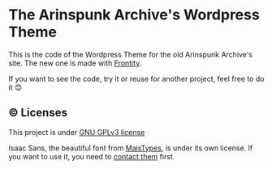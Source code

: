 # The Arinspunk Archive's Wordpress Theme #

This is the code of the Wordpress Theme for the old Arinspunk Archive's site. The new one is made with [Frontity](https://github.com/arinspunk/arinspunk-frontity).

If you want to see the code, try it or reuse for another project, feel free to do it :blush:

## :copyright: Licenses ##

This project is under [GNU GPLv3 license](https://www.gnu.org/licenses/gpl-3.0.html)

Isaac Sans, the beautiful font from [MaisTypes](https://maistypes.cargo.site/Isaac-Sans), is under its own license. If you want to use it, you need to [contact them](https://twitter.com/marcosdopico) first.
